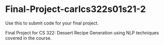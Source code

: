 # Final-Project-carlcs322s01s21-2
Use this to submit code for your final project.

Final Project for CS 322: Dessert Recipe Generation using NLP techniques covered in the course.
